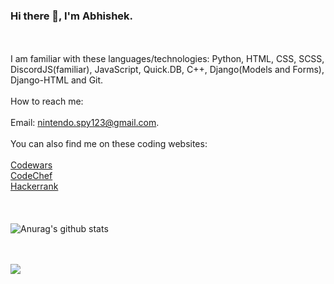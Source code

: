 ### Hi there 👋, I'm Abhishek.

<br><br>
 I am familiar with these languages/technologies: Python, HTML, CSS, SCSS, DiscordJS(familiar), JavaScript, Quick.DB, C++, Django(Models and Forms), Django-HTML and Git.
 <br>
 <br>
 How to reach me: 
 <br></br>
 Email: nintendo.spy123@gmail.com.
 <br>
 <br>
 You can also find me on these coding websites:
 <br>
 <br>
 <a href="https://www.codewars.com/users/abhishekshahane">Codewars</a>
 <br>
 <a href="https://www.codechef.com/users/abhishek_2112">CodeChef</a>
 <br>
 <a href="https://www.hackerrank.com/nintendo_spy123">Hackerrank</a>
<br></br>
<br></br>
![Anurag's github stats](https://github-readme-stats.vercel.app/api?username=abhishekshahane&show_icons=true&theme=tokyonight)

<br></br>
<img align="center" src="https://github-readme-stats.vercel.app/api/top-langs/?username=abhishekshahane&hide=java,html&title_color=ffffff&text_color=c9cacc&icon_color=2bbc8a&bg_color=1d1f21" />






